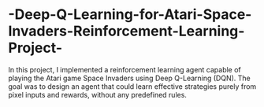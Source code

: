 # -Deep-Q-Learning-for-Atari-Space-Invaders-Reinforcement-Learning-Project-
In this project, I implemented a reinforcement learning agent capable of playing the Atari game Space Invaders using Deep Q-Learning (DQN). The goal was to design an agent that could learn effective strategies purely from pixel inputs and rewards, without any predefined rules.

